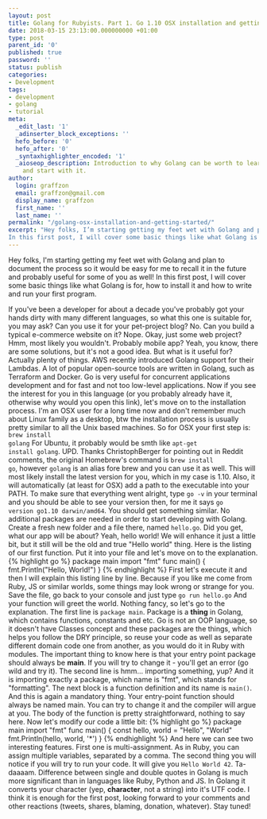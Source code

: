 ```yaml
---
layout: post
title: Golang for Rubyists. Part 1. Go 1.10 OSX installation and getting started
date: 2018-03-15 23:13:00.000000000 +01:00
type: post
parent_id: '0'
published: true
password: ''
status: publish
categories:
- Development
tags:
- development
- golang
- tutorial
meta:
  _edit_last: '1'
  _adinserter_block_exceptions: ''
  hefo_before: '0'
  hefo_after: '0'
  _syntaxhighlighter_encoded: '1'
  _aioseop_description: Introduction to why Golang can be worth to learn; how to install
    and start with it.
author:
  login: graffzon
  email: graffzon@gmail.com
  display_name: graffzon
  first_name: ''
  last_name: ''
permalink: "/golang-osx-installation-and-getting-started/"
excerpt: "Hey folks, I’m starting getting my feet wet with Golang and plan to document the process so it would be easy for me to recall it in the future and probably useful for some of you as well!
In this first post, I will cover some basic things like what Golang is for, how to install it and how to write and run your first program."
---
```


Hey folks, I'm starting getting my feet wet with Golang and plan to document the process so it would be easy for me to recall it in the future and probably useful for some of you as well!
In this first post, I will cover some basic things like what Golang is for, how to install it and how to write and run your first program.
<!--more-->
If you've been a developer for about a decade you've probably got your hands dirty with many different languages, so what this one is suitable for, you may ask? Can you use it for your pet-project blog? No. Can you build a typical e-commerce website on it? Nope. Okay, just some web project? Hmm, most likely you wouldn't. Probably mobile app? Yeah, you know, there are some solutions, but it's not a good idea.
But what is it useful for? Actually plenty of things. AWS recently introduced Golang support for their Lambdas. A lot of popular open-source tools are written in Golang, such as Terraform and Docker. Go is very useful for concurrent applications development and for fast and not too low-level applications.
Now if you see the interest for you in this language (or you probably already have it, otherwise why would you open this link), let's move on to the installation process.
I'm an OSX user for a long time now and don't remember much about Linux family as a desktop, btw the installation process is usually pretty similar to all the Unix based machines. So for OSX your first step is:
<code>brew install golang</code>
For Ubuntu, it probably would be smth like <code>apt-get install golang</code>.
UPD. Thanks ChristophBerger for pointing out in Reddit comments, the original Homebrew's command is <code>brew install go</code>, however <code>golang</code> is an alias fore brew and you can use it as well.
This will most likely install the latest version for you, which in my case is 1.10. Also, it will automatically (at least for OSX) add a path to the executable into your PATH. To make sure that everything went alright, type <code>go -v</code> in your terminal and you should be able to see your version then, for me it says <code>go version go1.10 darwin/amd64</code>. You should get something similar. No additional packages are needed in order to start developing with Golang.
Create a fresh new folder and a file there, named <code>hello.go</code>. Did you get, what our app will be about? Yeah, hello world! We will enhance it just a little bit, but it still will be the old and true "Hello world" thing.
Here is the listing of our first function. Put it into your file and let's move on to the explanation.
{% highlight go %}
package main
import "fmt"
func main() {
  fmt.Println("Hello, World!")
}
{% endhighlight %}
First let's execute it and then I will explain this listing line by line. Because if you like me come from Ruby, JS or similar worlds, some things may look wrong or strange for you.
Save the file, go back to your console and just type
<code>go run hello.go</code>
And your function will greet the world.
Nothing fancy, so let's go to the explanation. The first line is <code>package main</code>. Package is a <strong>thing</strong> in Golang, which contains functions, constants and etc. Go is not an OOP language, so it doesn't have Classes concept and these packages are the things, which helps you follow the DRY principle, so reuse your code as well as separate different domain code one from another, as you would do it in Ruby with modules.
The important thing to know here is that your entry point package should always be <strong>main</strong>. If you will try to change it - you'll get an error (go wild and try it).
The second line is hmm... importing something, yup? And it is importing exactly a package, which name is "fmt", which stands for "formatting".
The next block is a function definition and its name is <code>main()</code>. And this is again a mandatory thing. Your entry-point function should always be named main. You can try to change it and the compiler will argue at you.
The body of the function is pretty straightforward, nothing to say here.
Now let's modify our code a little bit:
{% highlight go %}
package main
import "fmt"
func main()  {
  const hello, world = "Hello", "World"
  fmt.Println(hello, world, '*')
}
{% endhighlight %}
And here we can see two interesting features. First one is multi-assignment. As in Ruby, you can assign multiple variables, separated by a comma. The second thing you will notice if you will try to run your code. It will give you <code>Hello World 42</code>. Ta-daaaam. Difference between single and double quotes in Golang is much more significant than in languages like Ruby, Python and JS. In Golang it converts your character (yep, <strong>character</strong>, not a string) into it's UTF code.
I think it is enough for the first post, looking forward to your comments and other reactions (tweets, shares, blaming, donation, whatever). Stay tuned!		
